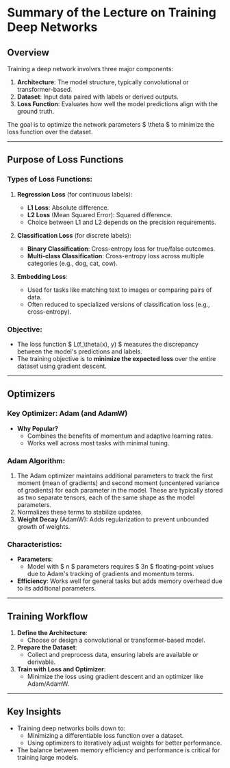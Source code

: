 # Summary of the Lecture on Training Deep Networks

## Overview
Training a deep network involves three major components:
1. **Architecture**: The model structure, typically convolutional or transformer-based.
2. **Dataset**: Input data paired with labels or derived outputs.
3. **Loss Function**: Evaluates how well the model predictions align with the ground truth.

The goal is to optimize the network parameters $ \theta $ to minimize the loss function over the dataset.

---

## Purpose of Loss Functions
### Types of Loss Functions:
1. **Regression Loss** (for continuous labels):
   - **L1 Loss**: Absolute difference.
   - **L2 Loss** (Mean Squared Error): Squared difference.
   - Choice between L1 and L2 depends on the precision requirements.

2. **Classification Loss** (for discrete labels):
   - **Binary Classification**: Cross-entropy loss for true/false outcomes.
   - **Multi-class Classification**: Cross-entropy loss across multiple categories (e.g., dog, cat, cow).

3. **Embedding Loss**:
   - Used for tasks like matching text to images or comparing pairs of data.
   - Often reduced to specialized versions of classification loss (e.g., cross-entropy).

### Objective:
- The loss function $ L(f_\theta(x), y) $ measures the discrepancy between the model's predictions and labels.
- The training objective is to **minimize the expected loss** over the entire dataset using gradient descent.

---

## Optimizers
### Key Optimizer: **Adam (and AdamW)**
- **Why Popular?**
  - Combines the benefits of momentum and adaptive learning rates.
  - Works well across most tasks with minimal tuning.

### Adam Algorithm:
1. The Adam optimizer maintains additional parameters to track the first moment (mean of gradients) and second moment (uncentered variance of gradients) for each parameter in the model. These are typically stored as two separate tensors, each of the same shape as the model parameters.
2. Normalizes these terms to stabilize updates.
3. **Weight Decay** (AdamW): Adds regularization to prevent unbounded growth of weights.

### Characteristics:
- **Parameters**: 
  - Model with $ n $ parameters requires $ 3n $ floating-point values due to Adam's tracking of gradients and momentum terms.
- **Efficiency**: Works well for general tasks but adds memory overhead due to its additional parameters.

---

## Training Workflow
1. **Define the Architecture**:
   - Choose or design a convolutional or transformer-based model.
2. **Prepare the Dataset**:
   - Collect and preprocess data, ensuring labels are available or derivable.
3. **Train with Loss and Optimizer**:
   - Minimize the loss using gradient descent and an optimizer like Adam/AdamW.

---

## Key Insights
- Training deep networks boils down to:
  - Minimizing a differentiable loss function over a dataset.
  - Using optimizers to iteratively adjust weights for better performance.
- The balance between memory efficiency and performance is critical for training large models.

